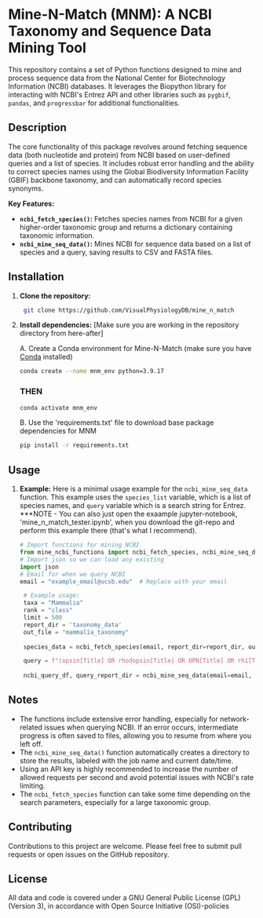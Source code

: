 # Mine-N-Match (MNM): A NCBI Taxonomy and Sequence Data Mining Tool

This repository contains a set of Python functions designed to mine and process sequence data from the National Center for Biotechnology Information (NCBI) databases. It leverages the Biopython library for interacting with NCBI's Entrez API and other libraries such as `pygbif`, `pandas`, and `progressbar` for additional functionalities.

## Description

The core functionality of this package revolves around fetching sequence data (both nucleotide and protein) from NCBI based on user-defined queries and a list of species. It includes robust error handling and the ability to correct species names using the Global Biodiversity Information Facility (GBIF) backbone taxonomy, and can automatically record species synonyms.

**Key Features:**

*   **`ncbi_fetch_species()`:** Fetches species names from NCBI for a given higher-order taxonomic group and returns a dictionary containing taxonomic information.
*   **`ncbi_mine_seq_data()`:** Mines NCBI for sequence data based on a list of species and a query, saving results to CSV and FASTA files.

## Installation

1. **Clone the repository:**
   ```bash
    git clone https://github.com/VisualPhysiologyDB/mine_n_match

2. **Install dependencies:** [Make sure you are working in the repository directory from here-after]

   A. Create a Conda environment for Mine-N-Match (make sure you have [Conda](https://www.anaconda.com/) installed)
   ```bash
   conda create --name mnm_env python=3.9.17
   ```
   ### THEN
   ```bash
   conda activate mnm_env
   ```
   B. Use the 'requirements.txt' file to download base package dependencies for MNM
   ```bash
   pip install -r requirements.txt
   ```

## Usage

1.  **Example:**
    Here is a minimal usage example for the `ncbi_mine_seq_data` function. This example uses the `species_list` variable, which is a list of species names, and `query` variable which is a search string for Entrez.
    ***NOTE - You can also just open the exaample jupyter-notebook, 'mine_n_match_tester.ipynb', when you download the git-repo and perform this example there (that's what I recommend).
    ```python
    # Import functions for mining NCBI
    from mine_ncbi_functions import ncbi_fetch_species, ncbi_mine_seq_data 
    # Import json so we can load any existing 
    import json
    # Email for when we query NCBI
    email = "example_email@ucsb.edu"  # Replace with your email
    ```

     ```python
      # Example usage:
      taxa = "Mammalia"
      rank = "class"
      limit = 500
      report_dir = 'taxonomy_data'
      out_file = "mammalia_taxonomy"
      
      species_data = ncbi_fetch_species(email, report_dir=report_dir, out=out_file, taxa=taxa, rank=rank, limit=limit, verbose=False)
     ```
  
     ```python
      query = f"(opsin[Title] OR rhodopsin[Title] OR OPN[Title] OR rh1[Title] OR rh2[Title] OR Rh1[Title] OR Rh2[Title]) NOT partial[Title] NOT voucher[All Fields] NOT kinase[All Fields] NOT kinase-like[All Fields] NOT similar[Title] NOT homolog[Title] NOT opsin-like[Title]"
  
      ncbi_query_df, query_report_dir = ncbi_mine_seq_data(email=email, job_label='ncbi_mammalia_opsins', out='ncbi_mammalia_opsins', species_list=species_list[140:143], taxa_dictionary=species_data, query=query)
     ```

## Notes

*   The functions include extensive error handling, especially for network-related issues when querying NCBI. If an error occurs, intermediate progress is often saved to files, allowing you to resume from where you left off.
*   The `ncbi_mine_seq_data()` function automatically creates a directory to store the results, labeled with the job name and current date/time.
*   Using an API key is highly recommended to increase the number of allowed requests per second and avoid potential issues with NCBI's rate limiting.
*   The `ncbi_fetch_species` function can take some time depending on the search parameters, especially for a large taxonomic group.

## Contributing

Contributions to this project are welcome. Please feel free to submit pull requests or open issues on the GitHub repository.

## License

All data and code is covered under a GNU General Public License (GPL)(Version 3), in accordance with Open Source Initiative (OSI)-policies
